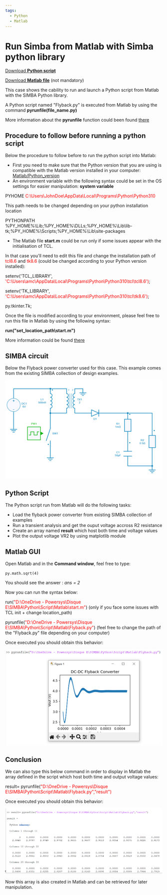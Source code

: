 ```yaml
---
tags:
  - Python
  - Matlab
---
```


# Run Simba from Matlab with Simba python library

[Download **Python script**](flyback_script.py)

[Download **Matlab file**](start.m) (not mandatory)

This case shows the cability to run and launch a Python script from Matlab with the SIMBA Python library.

A Python script named "Flyback.py" is executed from Matlab by using the command **pyrunfile(file_name.py)**

More information about the **pyrunfile** function could been found [there](https://fr.mathworks.com/help/matlab/ref/pyrunfile.html)

## Procedure to follow before running a python script

Below the procedure to follow before to run the python script into Matlab:

* First you need to make sure that the Python version that you are using is compatible with the Matlab version installed in your computer: [Matlab/Python_version](https://fr.mathworks.com/support/requirements/python-compatibility.html)
* An environment variable with the following syntax could be set in the OS settings for easier manipulation: **system variable**
  
PYHOME        <span style='color:red'>C:\Users\JohnDoe\AppData\Local\Programs\Python\Python310</span>  

This path needs to be changed depending on your python installation location

PYTHONPATH    %PY_HOME%\Lib;%PY_HOME%\DLLs;%PY_HOME%\Lib\lib-tk;%PY_HOME%\Scripts\;%PY_HOME%\Lib\site-packages


* The Matlab file **start.m** could be run only if some issues appear with the initialisation of TCL.

In that case you'll need to edit this file and change the installation path of <span style='color:red'>tcl8.6</span> and <span style='color:red'>tk8.6</span> (could be changed according to your Python version installed):

setenv('TCL_LIBRARY', <span style='color:red'>'C:\Users\amc\AppData\Local\Programs\Python\Python310\tcl\tcl8.6')</span>;

setenv('TK_LIBRARY', <span style='color:red'>'C:\Users\amc\AppData\Local\Programs\Python\Python310\tcl\tk8.6')</span>;

py.tkinter.Tk;

Once the file is modified according to your environment, please feel free to run this file in Matlab by using the following syntax:

**run("set_location_path\start.m")**

More information could be found [there](https://fr.mathworks.com/matlabcentral/answers/1842093-how-to-resolve-error-calling-python-from-matlab)

## SIMBA circuit

Below the Flyback power converter used for this case. This example comes from the existing SIMBA collection of design examples.

![flyback](fig/flyback.png)


## Python Script

The Python script run from Matlab will do the following tasks:

* Load the flyback power converter from existing SIMBA collection of examples
* Run a transient analysis and get the ouput voltage accross R2 resistance
* Create an array named **result** which host both time and voltage values
* Plot the output voltage VR2 by using matplotlib module

## Matlab GUI

Open Matlab and in the **Command window**, feel free to type:

```
py.math.sqrt(4)
```


You should see the answer : *ans = 2*

Now you can run the syntax below:

run(<span style='color:red'>"D:\OneDrive - Powersys\Disque E\SIMBA\Python\Script\Matlab\start.m"</span>)   (only if you face some issues with TCL init + change location_path)

pyrunfile(<span style='color:red'>"D:\OneDrive - Powersys\Disque E\SIMBA\Python\Script\Matlab\Flyback.py"</span>) (feel free to change the path of the "Flyback.py" file depending on your computer)

Once executed you should obtain this behavior:

![result](fig/result.png)

## Conclusion

We can also type this below command in order to display in Matlab the array defined in the script which host both time and output voltage values:

result= pyrunfile(<span style='color:red'>"D:\OneDrive - Powersys\Disque E\SIMBA\Python\Script\Matlab\Flyback.py","result")</span>

Once executed you should obtain this behavior:

![result1](fig/result1.png)

Now this array is also created in Matlab and can be retrieved for later manipulation.